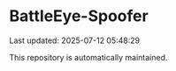 # BattleEye-Spoofer

Last updated: 2025-07-12 05:48:29

This repository is automatically maintained.
